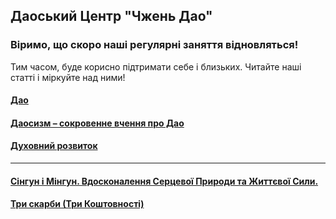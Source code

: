 ## Даоський Центр "Чжень Дао"

### Віримо, що скоро наші регулярні заняття відновляться!
Тим часом, буде корисно підтримати себе і близьких. Читайте наші статті і міркуйте над ними!


#### [Дао](./dao.html)

#### [Даосизм – сокровенне вчення про Дао](./taoism.html)

#### [Духовний розвиток](./spiritual-development.html)

------
#### [Сінгун і Мінгун. Вдосконалення Серцевої Природи та Життєвої Сили.](./sin-min.html)
#### [Три скарби (Три Коштовності)](./three-treasures.html)







